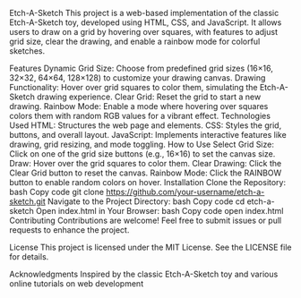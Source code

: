 Etch-A-Sketch
This project is a web-based implementation of the classic Etch-A-Sketch toy, developed using HTML, CSS, and JavaScript. It allows users to draw on a grid by hovering over squares, with features to adjust grid size, clear the drawing, and enable a rainbow mode for colorful sketches.

Features
Dynamic Grid Size: Choose from predefined grid sizes (16×16, 32×32, 64×64, 128×128) to customize your drawing canvas.
Drawing Functionality: Hover over grid squares to color them, simulating the Etch-A-Sketch drawing experience.
Clear Grid: Reset the grid to start a new drawing.
Rainbow Mode: Enable a mode where hovering over squares colors them with random RGB values for a vibrant effect.
Technologies Used
HTML: Structures the web page and elements.
CSS: Styles the grid, buttons, and overall layout.
JavaScript: Implements interactive features like drawing, grid resizing, and mode toggling.
How to Use
Select Grid Size: Click on one of the grid size buttons (e.g., 16×16) to set the canvas size.
Draw: Hover over the grid squares to color them.
Clear Drawing: Click the Clear Grid button to reset the canvas.
Rainbow Mode: Click the RAINBOW button to enable random colors on hover.
Installation
Clone the Repository:
bash
Copy code
git clone https://github.com/your-username/etch-a-sketch.git
Navigate to the Project Directory:
bash
Copy code
cd etch-a-sketch
Open index.html in Your Browser:
bash
Copy code
open index.html
Contributing
Contributions are welcome! Feel free to submit issues or pull requests to enhance the project.

License
This project is licensed under the MIT License. See the LICENSE file for details.

Acknowledgments
Inspired by the classic Etch-A-Sketch toy and various online tutorials on web development
